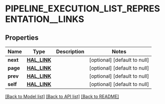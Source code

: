 # PIPELINE_EXECUTION_LIST_REPRESENTATION__LINKS

## Properties
Name | Type | Description | Notes
------------ | ------------- | ------------- | -------------
**next** | [**HAL_LINK**](HalLink.md) |  | [optional] [default to null]
**page** | [**HAL_LINK**](HalLink.md) |  | [optional] [default to null]
**prev** | [**HAL_LINK**](HalLink.md) |  | [optional] [default to null]
**self** | [**HAL_LINK**](HalLink.md) |  | [optional] [default to null]

[[Back to Model list]](../README.md#documentation-for-models) [[Back to API list]](../README.md#documentation-for-api-endpoints) [[Back to README]](../README.md)


